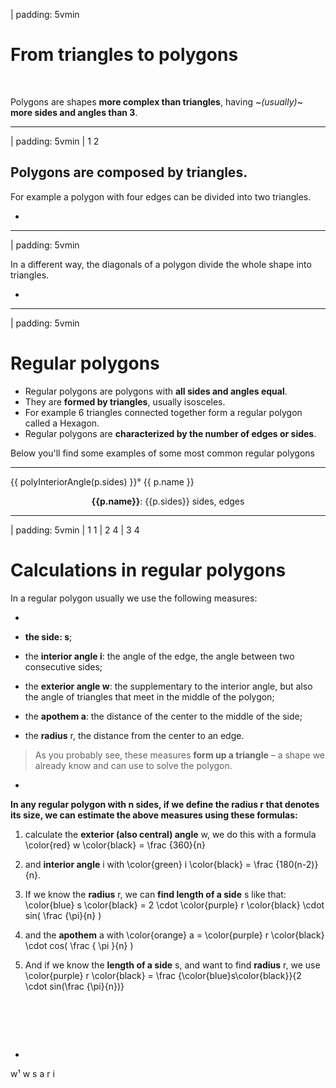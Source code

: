 
| padding: 5vmin

# From triangles to polygons

&nbsp;

Polygons are shapes **more complex than triangles**, having ~*(usually)*~ **more sides and angles than 3**. 


---

| padding: 5vmin
| 1 2


## Polygons are composed by triangles.

For example a polygon with four edges can be divided into two triangles.

-

<f-scene grid class="fullWidthScene">
    <Triangle points="-1.5 -0.8, 1 -0.5, -1.2 1.2" :angleMarkers="0" :angleLabels="false" :fill="color('green')" />
    <Triangle points="1 -0.5, 1.7 0.7, -1.2 1.2" :angleMarkers="0" :angleLabels="false" :fill="color('yellow')" />
</f-scene>

---


| padding: 5vmin

In a different way, the diagonals of a polygon divide the whole shape into triangles.

-

<f-scene grid class="fullWidthScene">
    <f-line points="-1.5 -0.8, 1.7 0.7" style="stroke-dasharray:0.05 0.07" :stroke="color('blue')" />
    <f-line points="1 -0.5, -1.2 1.2" style="stroke-dasharray:0.05 0.07" :stroke="color('blue')" />
    <f-polygon points="-1.5 -0.8, 1 -0.5, 1.7 0.7, -1.2 1.2" />
</f-scene>

---




| padding: 5vmin

# Regular polygons

- Regular polygons are polygons with **all sides and angles equal**. 
- They are **formed by triangles**, usually isosceles.
- For example 6 triangles connected together form a regular polygon called a Hexagon.
- Regular polygons are **characterized by the number of edges or sides**. 

Below you'll find some examples of some most common regular polygons <f-arrow-icon rotation="90" />

---



<div class="cells" style="--transition-duration:0.1s; grid-template-columns: 1fr 1fr; grid-template-rows: none; grid-template-areas: 'a1 a2' 'a3 a4'; grid-gap: var(--content-gap); padding: var(--content-padding);">

<div v-for="(p,i) in [ {name:'Equilateral Triangle', sides:3}, {name:'Square', sides:4}, {name:'Pentagon', sides:5}, {name:'Hexagon', sides:6}, {name:'Heptagon', sides:7}, {name:'Octagon', sides:8} ]" :key="'poly'+i" class="cell">
<f-scene class="fullWidthScene">
    <f-circle r="1.5" strokeWidth="1" :stroke="color('gray')" />
    <f-arc
      r="0.5"
      inner-radius="0"
      :start-angle="polyInteriorAngle(p.sides)*-0.5"
      :end-angle="polyInteriorAngle(p.sides)*0.5"
      pad-angle="0"
      :fill="color('yellow')"
      stroke
      rotation="180"
      position="0 -1.5"
      opacity="0.7"
    />
    <f-group v-for="(l,i) in p.sides" :key="'l'+i" 
      :rotation="(360/p.sides)*i">
      <f-line x1="0" y1="0" :x2="polarx(360/p.sides, 1.5)" :y2="polary(360/p.sides, 1.5)" strokeWidth="0.5" :stroke="color('gray')" stroke-dasharray="0.04 0.05" />
    </f-group>
    <f-regularpolygon :count="p.sides" r="1.5" />
    <f-text position="0 -1.25" scale="0.8">{{ polyInteriorAngle(p.sides) }}°</f-text>
    <f-text position="0 0">{{ p.name }}</f-text>
</f-scene> 

<p style="text-align: center;"><b>{{p.name}}</b>: {{p.sides}} sides, edges</p>

</div>
</div>






---



| padding: 5vmin
| 1 1
| 2 4
| 3 4

# Calculations in regular polygons

In a regular polygon usually we use the following measures:

-

- **the side: <f-math inline blue>s</f-math>**;
- the **interior angle <f-math inline green>i</f-math>**: the angle of the edge, the angle between two consecutive sides;
- the **exterior angle <f-math inline red>w</f-math>**: the supplementary to the interior angle, but also the angle of triangles that meet in the middle of the polygon;
- the **apothem <f-math inline orange>a</f-math>**: the distance of the center to the middle of the side;
- the **radius** <f-math inline purple>r</f-math>, the distance from the center to an edge.

<blockquote>

As you probably see, these measures **form up a triangle** &ndash; a shape we already know and can use to solve the polygon.

</blockquote>

-

**In any regular polygon with <f-math inline>n</f-math> sides, if we define the radius <f-math inline purple>r</f-math> that denotes its size, we can estimate the above measures using these formulas:**

1. calculate the **exterior (also central) angle** <f-math inline red>w</f-math>, we do this with a formula 
<f-math inline>\color{red} w \color{black} = \frac {360}{n}</f-math> 

2. and **interior angle** <f-math inline green>i</f-math> with 
<f-math inline>\color{green} i \color{black} = \frac {180(n-2)}{n}</f-math>.

3. If we know the **radius** <f-math inline purple>r</f-math>, we can **find length of a side** <f-math inline blue>s</f-math> like that: 
<f-math inline>\color{blue} s \color{black} = 2 \cdot \color{purple} r \color{black} \cdot sin( \frac {\pi}{n} )</f-math> 

4. and the **apothem** <f-math inline orange>a</f-math> with 
<f-math inline>\color{orange} a = \color{purple} r \color{black} \cdot cos( \frac { \pi }{n} )</f-math>

5. And if we know the **length of a side** <f-math inline blue>s</f-math>, and want to find **radius** <f-math inline purple>r</f-math>, we use 
<f-math inline>\color{purple} r \color{black} = \frac {\color{blue}s\color{black}}{2 \cdot sin(\frac {\pi}{n})}</f-math>


# &nbsp;


-

<f-scene class="fullWidthScene" v-for="(p,i) in [ {s:6, r:1.5} ]" :key="'polygon'+i" style="position:sticky; top:20vh;">
    <f-arc 
      :start-angle="0" 
      :end-angle="solvePolygon(p.s, p.r).w" 
      :fill="color('red')" opacity="0.4"
      strokeWidth="1" r="0.3" inner-radius="0" :rotation="solvePolygon(p.s, p.r).w"
      :position=" `${polarx(0, p.r)} ${polary(0, p.r)}` " />
    <f-arc 
      :start-angle="0" 
      :end-angle="solvePolygon(p.s, p.r).w" 
      :fill="color('red')" opacity="0.7"
      strokeWidth="1" r="0.3" inner-radius="0" :rotation="solvePolygon(p.s, p.r).w" />
    <f-arc 
      :start-angle="0" 
      :end-angle="solvePolygon(p.s, p.r).interior" 
      :fill="color('green')" opacity="0.7"
      strokeWidth="1" r="0.3" inner-radius="0" :rotation="solvePolygon(p.s, p.r).interior"
      :position=" `${polarx(0, p.r)} ${polary(0, p.r)}` "
    />
    <f-line x1="0" y1="0" 
      :x2="polarx(solvePolygon(p.s, p.r).w, solvePolygon(p.s, p.r).h )" 
      :y2="polary(solvePolygon(p.s, p.r).w, solvePolygon(p.s, p.r).h )" 
      strokeWidth="1" :stroke="color('darkgray')" stroke-dasharray="0.03" :rotation="solvePolygon(p.s, p.r).w * 0.5" />
    <f-regularpolygon :count="p.s" :r="p.r" :stroke="color('gray')" />
    <f-polygon :points=" '0 0,' + polarx(0, p.r) + ' ' + polary(0, p.r) + ', ' + polarx(360/p.s, p.r) + ' ' + polary(360/p.s, p.r)" :rotation="solvePolygon(p.s, p.r).w" />
    <f-text position="-0.2 0" :fill="color('red')">w¹</f-text>
    <f-text position="0.5 -1.55" :fill="color('red')">w</f-text>
    <f-text position="1.45 0" :fill="color('blue')">s</f-text>
    <f-text position="0.8 0.1" :fill="color('orange')">a</f-text>
    <f-text position="0.5 0.45" :fill="color('purple')">r</f-text>
    <f-text position="0 -1" :fill="color('green')">i</f-text>
</f-scene>